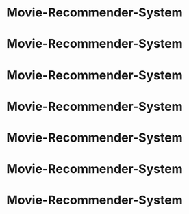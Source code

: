 # Movie-Recommender-System
# Movie-Recommender-System
# Movie-Recommender-System
# Movie-Recommender-System
# Movie-Recommender-System
# Movie-Recommender-System
# Movie-Recommender-System
